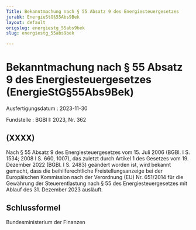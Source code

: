 ```yaml
---
Title: Bekanntmachung nach § 55 Absatz 9 des Energiesteuergesetzes
jurabk: EnergieStG§55Abs9Bek
layout: default
origslug: energiestg_55abs9bek
slug: energiestg_55abs9bek

---
```


# Bekanntmachung nach § 55 Absatz 9 des Energiesteuergesetzes (EnergieStG§55Abs9Bek)

Ausfertigungsdatum
:   2023-11-30

Fundstelle
:   BGBl I: 2023, Nr. 362


## (XXXX)

Nach § 55 Absatz 9 des Energiesteuergesetzes vom 15. Juli 2006 (BGBl.
I S. 1534; 2008 I S. 660, 1007), das zuletzt durch Artikel 1 des
Gesetzes vom 19. Dezember 2022 (BGBl. I S. 2483) geändert worden ist,
wird bekannt gemacht, dass die beihilferechtliche Freistellungsanzeige
bei der Europäischen Kommission nach der Verordnung (EU) Nr. 651/2014
für die Gewährung der Steuerentlastung nach § 55 des
Energiesteuergesetzes mit Ablauf des 31. Dezember 2023 ausläuft.


## Schlussformel

Bundesministerium der Finanzen

